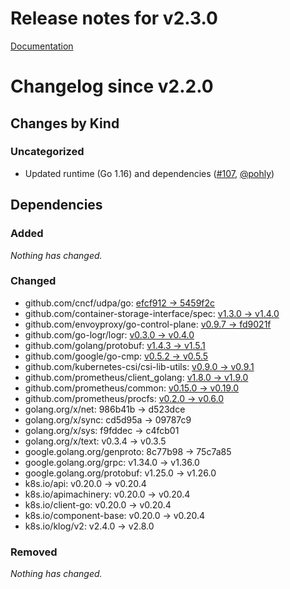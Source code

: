 # Release notes for v2.3.0

[Documentation](https://kubernetes-csi.github.io/docs/)

# Changelog since v2.2.0

## Changes by Kind

### Uncategorized
 - Updated runtime (Go 1.16) and dependencies ([#107](https://github.com/kubernetes-csi/livenessprobe/pull/107), [@pohly](https://github.com/pohly))

## Dependencies

### Added
_Nothing has changed._

### Changed
- github.com/cncf/udpa/go: [efcf912 → 5459f2c](https://github.com/cncf/udpa/go/compare/efcf912...5459f2c)
- github.com/container-storage-interface/spec: [v1.3.0 → v1.4.0](https://github.com/container-storage-interface/spec/compare/v1.3.0...v1.4.0)
- github.com/envoyproxy/go-control-plane: [v0.9.7 → fd9021f](https://github.com/envoyproxy/go-control-plane/compare/v0.9.7...fd9021f)
- github.com/go-logr/logr: [v0.3.0 → v0.4.0](https://github.com/go-logr/logr/compare/v0.3.0...v0.4.0)
- github.com/golang/protobuf: [v1.4.3 → v1.5.1](https://github.com/golang/protobuf/compare/v1.4.3...v1.5.1)
- github.com/google/go-cmp: [v0.5.2 → v0.5.5](https://github.com/google/go-cmp/compare/v0.5.2...v0.5.5)
- github.com/kubernetes-csi/csi-lib-utils: [v0.9.0 → v0.9.1](https://github.com/kubernetes-csi/csi-lib-utils/compare/v0.9.0...v0.9.1)
- github.com/prometheus/client_golang: [v1.8.0 → v1.9.0](https://github.com/prometheus/client_golang/compare/v1.8.0...v1.9.0)
- github.com/prometheus/common: [v0.15.0 → v0.19.0](https://github.com/prometheus/common/compare/v0.15.0...v0.19.0)
- github.com/prometheus/procfs: [v0.2.0 → v0.6.0](https://github.com/prometheus/procfs/compare/v0.2.0...v0.6.0)
- golang.org/x/net: 986b41b → d523dce
- golang.org/x/sync: cd5d95a → 09787c9
- golang.org/x/sys: f9fddec → c4fcb01
- golang.org/x/text: v0.3.4 → v0.3.5
- google.golang.org/genproto: 8c77b98 → 75c7a85
- google.golang.org/grpc: v1.34.0 → v1.36.0
- google.golang.org/protobuf: v1.25.0 → v1.26.0
- k8s.io/api: v0.20.0 → v0.20.4
- k8s.io/apimachinery: v0.20.0 → v0.20.4
- k8s.io/client-go: v0.20.0 → v0.20.4
- k8s.io/component-base: v0.20.0 → v0.20.4
- k8s.io/klog/v2: v2.4.0 → v2.8.0

### Removed
_Nothing has changed._
